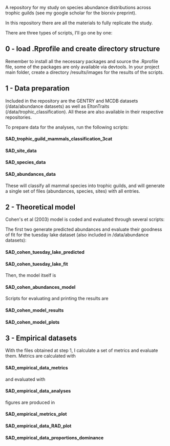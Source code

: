 A repository for my study on species abundance distributions across trophic guilds (see my google scholar for the biorxiv preprint).

In this repository there are all the materials to fully replicate the study.

There are three types of scripts, I'll go one by one:

## 0 - load .Rprofile and create directory structure ##

Remember to install all the necessary packages and source the .Rprofile file, some of the packages are only available via devtools. In your project main folder, create a directory /results/images for the results of the scripts.

## 1 - Data preparation ##

Included in the repository are the GENTRY and MCDB datasets (/data/abundance datasets) as well as EltonTraits (/data/trophic_classification).
All these are also available in their respective repositories.

To prepare data for the analyses, run the following scripts:

#### SAD_trophic_guild_mammals_classification_3cat ####
#### SAD_site_data ####
#### SAD_species_data ####
#### SAD_abundances_data ####

These will classify all mammal species into trophic guilds, and will generate a single set of files (abundances, species, sites) with all entries.

## 2 - Theoretical model ##

Cohen's et al (2003) model is coded and evaluated through several scripts:

The first two generate predicted abundances and evaluate their goodness of fit for the tuesday lake dataset (also included in /data/abundance datasets):

#### SAD_cohen_tuesday_lake_predicted ####
#### SAD_cohen_tuesday_lake_fit ####

Then, the model itself is

#### SAD_cohen_abundances_model ####

Scripts for evaluating and printing the results are

#### SAD_cohen_model_results ####
#### SAD_cohen_model_plots ####

## 3 - Empirical datasets ##

With the files obtained at step 1, I calculate a set of metrics and evaluate them. Metrics are calculated with

#### SAD_empirical_data_metrics ####

and evaluated with

#### SAD_empirical_data_analyses ####

figures are produced in

#### SAD_empirical_metrics_plot ####
#### SAD_empirical_data_RAD_plot ####
#### SAD_empirical_data_proportions_dominance ####









